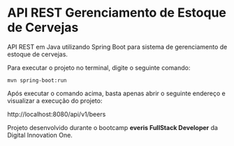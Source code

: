# API REST Gerenciamento de Estoque de Cervejas

API REST em Java utilizando Spring Boot para sistema de gerenciamento de estoque de cervejas.

Para executar o projeto no terminal, digite o seguinte comando:

````
mvn spring-boot:run
````

Após executar o comando acima, basta apenas abrir o seguinte endereço e visualizar a execução do projeto:

http://localhost:8080/api/v1/beers

Projeto desenvolvido durante o bootcamp **everis FullStack Developer** da Digital Innovation One.
